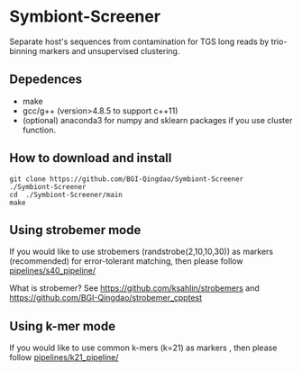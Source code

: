 # Symbiont-Screener

Separate host's sequences from contamination for TGS long reads by trio-binning markers and unsupervised clustering.

## Depedences

* make
* gcc/g++ (version>4.8.5 to support c++11)
* (optional) anaconda3 for numpy and sklearn packages if you use cluster function.


## How to download and install

```
git clone https://github.com/BGI-Qingdao/Symbiont-Screener  ./Symbiont-Screener
cd  ./Symbiont-Screener/main
make
```

## Using strobemer mode
If you would like to use strobemers (randstrobe(2,10,10,30)) as markers (recommended) for error-tolerant matching, then please follow [pipelines/s40_pipeline/](https://github.com/BGI-Qingdao/Symbiont-Screener/tree/master/pipelines/s40_pipeline) 

What is strobemer? See https://github.com/ksahlin/strobemers and https://github.com/BGI-Qingdao/strobemer_cpptest

## Using k-mer mode
If you would like to use common k-mers (k=21) as markers , then please follow [pipelines/k21_pipeline/](https://github.com/BGI-Qingdao/Symbiont-Screener/tree/master/pipelines/k21_pipeline)
